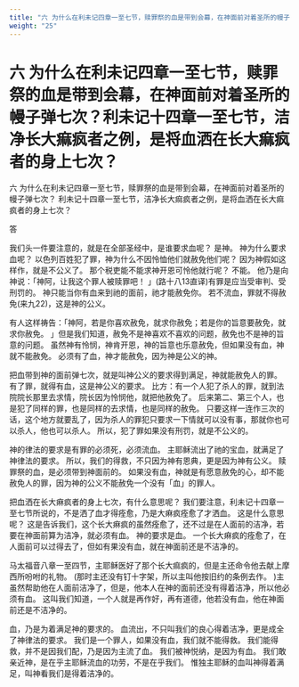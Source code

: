 ```yaml
---
title: "六 为什么在利未记四章一至七节，赎罪祭的血是带到会幕，在神面前对着圣所的幔子弹七次？利未记十四章一至七节，洁净长大痲疯者之例，是将血洒在长大痲疯者的身上七次？"
weight: "25"
---
```


# 六 为什么在利未记四章一至七节，赎罪祭的血是带到会幕，在神面前对着圣所的幔子弹七次？利未记十四章一至七节，洁净长大痲疯者之例，是将血洒在长大痲疯者的身上七次？

六 为什么在利未记四章一至七节，赎罪祭的血是带到会幕，在神面前对着圣所的幔子弹七次？
利未记十四章一至七节，洁净长大痲疯者之例，是将血洒在长大痲疯者的身上七次？

答

我们头一件要注意的，就是在全部圣经中，是谁要求血呢？
是神。
神为什么要求血呢？
以色列百姓犯了罪，神为什么不因怜恤他们就赦免他们呢？
因为神假如这样作，就是不公义了。
那个税吏能不能求神开恩可怜他就行呢？
不能。
他乃是向神说：「神阿，让我这个罪人被赎罪吧！
」(路十八13直译)有罪是应当受审判、受刑罚的。
神只能当你有血来到祂的面前，祂才能赦免你。
若不流血，罪就不得赦免(来九22)，这是神的公义。

有人这样祷告：「神阿，若是你喜欢赦免，就求你赦免；若是你的旨意要赦免，就求你赦免。
」但是我们知道，赦免不是神喜欢不喜欢的问题，赦免也不是神的旨意的问题。
虽然神有怜悯，神肯开恩，神的旨意也乐意赦免，但如果没有血，神就不能赦免。
必须有了血，神才能赦免，因为神是公义的神。

把血带到神的面前弹七次，就是叫神公义的要求得到满足，神就能赦免人的罪。
有了罪，就得有血，这是神公义的要求。
比方：有一个人犯了杀人的罪，就到法院院长那里去求情，院长因为怜悯他，就把他赦免了。
后来第二、第三个人，也是犯了同样的罪，也是同样的去求情，也是同样的赦免。
只要这样一连作三次的话，这个地方就要乱了，因为杀人的罪犯只要求一下情就可以没有事，那就你也可以杀人，他也可以杀人。
所以，犯了罪如果没有刑罚，就是不公义的。

神的律法的要求是有罪的必须死，必须流血。
主耶稣流出了祂的宝血，就满足了神律法的要求。
所以，我们的得救，不只因为神有恩典，更是因为神有公义。
赎罪祭的血，是必须带到神面前的。
如果没有血，神就是有愿意赦免的心，却不能赦免人的罪，因为神的公义不能赦免一个没有「血」的罪人。

把血洒在长大痳疯者的身上七次，有什么意思呢？
我们要注意，利未记十四章一至七节所说的，不是洒了血才得痊愈，乃是大痳疯痊愈了才洒血。
这是什么意思呢？
这是告诉我们，这个长大痳疯的虽然痊愈了，还不过是在人面前的洁净，若要在神面前算为洁净，就必须有血。
神的要求是血。
一个长大痳疯的痊愈了，在人面前可以过得去了，但如有果没有血，就在神面前还是不洁净的。

马太福音八章一至四节，主耶稣医好了那个长大痲疯的，但是主还命令他去献上摩西所吩咐的礼物。
(那时主还没有钉十字架，所以主叫他按旧约的条例去作。
)主虽然帮助他在人面前洁净了，但是，他本人在神的面前还没有得着洁净，所以他必须有血。
这叫我们知道，一个人就是再作好，再有道德，他若没有血，他在神面前还是不洁净的。

血，乃是为着满足神的要求的。
血流出，不只叫我们的良心得着洁净，更是成全了神律法的要求。
我们是一个罪人，如果没有血，我们就不能得救。
我们能得救，并不是因我们配，乃是因为主流了血。
我们被神悦纳，是因为有血。
我们敢亲近神，是在乎主耶稣流血的功劳，不是在乎我们。
惟独主耶稣的血叫神得着满足，叫神看我们是得着洁净的。
